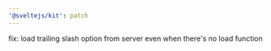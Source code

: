 ```yaml
---
'@sveltejs/kit': patch
---
```


fix: load trailing slash option from server even when there's no load function
